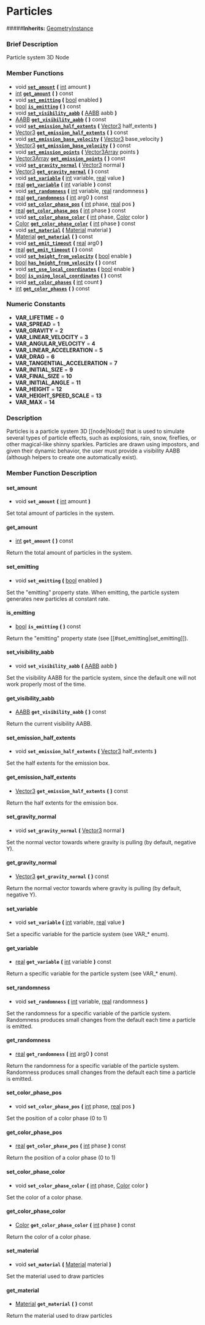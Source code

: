 #  Particles  
#####**Inherits:** [GeometryInstance](class_geometryinstance)

###  Brief Description  
Particle system 3D Node

###  Member Functions 
  * void  **[`set_amount`](#set_amount)**  **(** [int](class_int) amount  **)**
  * [int](class_int)  **[`get_amount`](#get_amount)**  **(** **)** const
  * void  **[`set_emitting`](#set_emitting)**  **(** [bool](class_bool) enabled  **)**
  * [bool](class_bool)  **[`is_emitting`](#is_emitting)**  **(** **)** const
  * void  **[`set_visibility_aabb`](#set_visibility_aabb)**  **(** [AABB](class_aabb) aabb  **)**
  * [AABB](class_aabb)  **[`get_visibility_aabb`](#get_visibility_aabb)**  **(** **)** const
  * void  **[`set_emission_half_extents`](#set_emission_half_extents)**  **(** [Vector3](class_vector3) half_extents  **)**
  * [Vector3](class_vector3)  **[`get_emission_half_extents`](#get_emission_half_extents)**  **(** **)** const
  * void  **[`set_emission_base_velocity`](#set_emission_base_velocity)**  **(** [Vector3](class_vector3) base_velocity  **)**
  * [Vector3](class_vector3)  **[`get_emission_base_velocity`](#get_emission_base_velocity)**  **(** **)** const
  * void  **[`set_emission_points`](#set_emission_points)**  **(** [Vector3Array](class_vector3array) points  **)**
  * [Vector3Array](class_vector3array)  **[`get_emission_points`](#get_emission_points)**  **(** **)** const
  * void  **[`set_gravity_normal`](#set_gravity_normal)**  **(** [Vector3](class_vector3) normal  **)**
  * [Vector3](class_vector3)  **[`get_gravity_normal`](#get_gravity_normal)**  **(** **)** const
  * void  **[`set_variable`](#set_variable)**  **(** [int](class_int) variable, [real](class_real) value  **)**
  * [real](class_real)  **[`get_variable`](#get_variable)**  **(** [int](class_int) variable  **)** const
  * void  **[`set_randomness`](#set_randomness)**  **(** [int](class_int) variable, [real](class_real) randomness  **)**
  * [real](class_real)  **[`get_randomness`](#get_randomness)**  **(** [int](class_int) arg0  **)** const
  * void  **[`set_color_phase_pos`](#set_color_phase_pos)**  **(** [int](class_int) phase, [real](class_real) pos  **)**
  * [real](class_real)  **[`get_color_phase_pos`](#get_color_phase_pos)**  **(** [int](class_int) phase  **)** const
  * void  **[`set_color_phase_color`](#set_color_phase_color)**  **(** [int](class_int) phase, [Color](class_color) color  **)**
  * [Color](class_color)  **[`get_color_phase_color`](#get_color_phase_color)**  **(** [int](class_int) phase  **)** const
  * void  **[`set_material`](#set_material)**  **(** [Material](class_material) material  **)**
  * [Material](class_material)  **[`get_material`](#get_material)**  **(** **)** const
  * void  **[`set_emit_timeout`](#set_emit_timeout)**  **(** [real](class_real) arg0  **)**
  * [real](class_real)  **[`get_emit_timeout`](#get_emit_timeout)**  **(** **)** const
  * void  **[`set_height_from_velocity`](#set_height_from_velocity)**  **(** [bool](class_bool) enable  **)**
  * [bool](class_bool)  **[`has_height_from_velocity`](#has_height_from_velocity)**  **(** **)** const
  * void  **[`set_use_local_coordinates`](#set_use_local_coordinates)**  **(** [bool](class_bool) enable  **)**
  * [bool](class_bool)  **[`is_using_local_coordinates`](#is_using_local_coordinates)**  **(** **)** const
  * void  **[`set_color_phases`](#set_color_phases)**  **(** [int](class_int) count  **)**
  * [int](class_int)  **[`get_color_phases`](#get_color_phases)**  **(** **)** const

###  Numeric Constants  
  * **VAR_LIFETIME** = **0**
  * **VAR_SPREAD** = **1**
  * **VAR_GRAVITY** = **2**
  * **VAR_LINEAR_VELOCITY** = **3**
  * **VAR_ANGULAR_VELOCITY** = **4**
  * **VAR_LINEAR_ACCELERATION** = **5**
  * **VAR_DRAG** = **6**
  * **VAR_TANGENTIAL_ACCELERATION** = **7**
  * **VAR_INITIAL_SIZE** = **9**
  * **VAR_FINAL_SIZE** = **10**
  * **VAR_INITIAL_ANGLE** = **11**
  * **VAR_HEIGHT** = **12**
  * **VAR_HEIGHT_SPEED_SCALE** = **13**
  * **VAR_MAX** = **14**

###  Description  
Particles is a particle system 3D [[node|Node]] that is used to simulate several types of particle effects, such as explosions, rain, snow, fireflies, or other magical-like shinny sparkles. Particles are drawn using impostors, and given their dynamic behavior, the user must provide a visibility AABB (although helpers to create one automatically exist).

###  Member Function Description  

#### <a name="set_amount">set_amount</a>
  * void  **`set_amount`**  **(** [int](class_int) amount  **)**

Set total amount of particles in the system.

#### <a name="get_amount">get_amount</a>
  * [int](class_int)  **`get_amount`**  **(** **)** const

Return the total amount of particles in the system.

#### <a name="set_emitting">set_emitting</a>
  * void  **`set_emitting`**  **(** [bool](class_bool) enabled  **)**

Set the "emitting" property state. When emitting, the particle system generates new particles at constant rate.

#### <a name="is_emitting">is_emitting</a>
  * [bool](class_bool)  **`is_emitting`**  **(** **)** const

Return the "emitting" property state (see [[#set_emitting|set_emitting]]).

#### <a name="set_visibility_aabb">set_visibility_aabb</a>
  * void  **`set_visibility_aabb`**  **(** [AABB](class_aabb) aabb  **)**

Set the visibility AABB for the particle system, since the default one will not work properly most of the time.

#### <a name="get_visibility_aabb">get_visibility_aabb</a>
  * [AABB](class_aabb)  **`get_visibility_aabb`**  **(** **)** const

Return the current visibility AABB.

#### <a name="set_emission_half_extents">set_emission_half_extents</a>
  * void  **`set_emission_half_extents`**  **(** [Vector3](class_vector3) half_extents  **)**

Set the half extents for the emission box.

#### <a name="get_emission_half_extents">get_emission_half_extents</a>
  * [Vector3](class_vector3)  **`get_emission_half_extents`**  **(** **)** const

Return the half extents for the emission box.

#### <a name="set_gravity_normal">set_gravity_normal</a>
  * void  **`set_gravity_normal`**  **(** [Vector3](class_vector3) normal  **)**

Set the normal vector towards where gravity is pulling (by default, negative Y).

#### <a name="get_gravity_normal">get_gravity_normal</a>
  * [Vector3](class_vector3)  **`get_gravity_normal`**  **(** **)** const

Return the normal vector towards where gravity is pulling (by default, negative Y).

#### <a name="set_variable">set_variable</a>
  * void  **`set_variable`**  **(** [int](class_int) variable, [real](class_real) value  **)**

Set a specific variable for the particle system (see VAR_* enum).

#### <a name="get_variable">get_variable</a>
  * [real](class_real)  **`get_variable`**  **(** [int](class_int) variable  **)** const

Return a specific variable for the particle system (see VAR_* enum).

#### <a name="set_randomness">set_randomness</a>
  * void  **`set_randomness`**  **(** [int](class_int) variable, [real](class_real) randomness  **)**

Set the randomness for a specific variable of the particle system. Randomness produces small changes from the default each time a particle is emitted.

#### <a name="get_randomness">get_randomness</a>
  * [real](class_real)  **`get_randomness`**  **(** [int](class_int) arg0  **)** const

Return the randomness for a specific variable of the particle system. Randomness produces small changes from the default each time a particle is emitted.

#### <a name="set_color_phase_pos">set_color_phase_pos</a>
  * void  **`set_color_phase_pos`**  **(** [int](class_int) phase, [real](class_real) pos  **)**

Set the position of a color phase (0 to 1)

#### <a name="get_color_phase_pos">get_color_phase_pos</a>
  * [real](class_real)  **`get_color_phase_pos`**  **(** [int](class_int) phase  **)** const

Return the position of a color phase (0 to 1)

#### <a name="set_color_phase_color">set_color_phase_color</a>
  * void  **`set_color_phase_color`**  **(** [int](class_int) phase, [Color](class_color) color  **)**

Set the color of a color phase.

#### <a name="get_color_phase_color">get_color_phase_color</a>
  * [Color](class_color)  **`get_color_phase_color`**  **(** [int](class_int) phase  **)** const

Return the color of a color phase.

#### <a name="set_material">set_material</a>
  * void  **`set_material`**  **(** [Material](class_material) material  **)**

Set the material used to draw particles

#### <a name="get_material">get_material</a>
  * [Material](class_material)  **`get_material`**  **(** **)** const

Return the material used to draw particles
